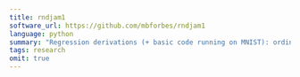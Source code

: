 ```yaml
---
title: rndjam1
software_url: https://github.com/mbforbes/rndjam1
language: python
summary: "Regression derivations (+ basic code running on MNIST): ordinary least squares, ridge (ℓ²), and lasso (ℓ¹)."
tags: research
omit: true
---
```

